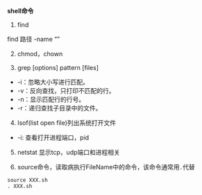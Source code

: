 **shell命令**



1. find

find 路径 -name “”



2. chmod，chown



3. grep [options] pattern [files]

- -i：忽略大小写进行匹配。
- -v：反向查找，只打印不匹配的行。
- -n：显示匹配行的行号。
- -r：递归查找子目录中的文件。



4. lsof(list open file)列出系统打开文件

- -i: 查看打开进程端口，pid



5. netstat  显示tcp，udp端口和进程相关


6. source命令，读取病执行FileName中的命令，该命令通常用`.`代替
```
source XXX.sh
. XXX.sh
```
